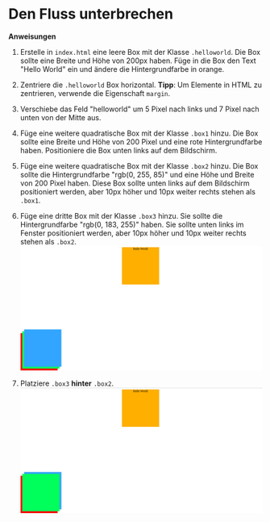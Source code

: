 # Den Fluss unterbrechen

**Anweisungen**

1. Erstelle in `index.html` eine leere Box mit der Klasse `.helloworld`. Die Box sollte eine Breite und Höhe von 200px haben. Füge in die Box den Text "Hello World" ein und ändere die Hintergrundfarbe in orange.

2. Zentriere die `.helloworld` Box horizontal. **Tipp**: Um Elemente in HTML zu zentrieren, verwende die Eigenschaft `margin`.

3. Verschiebe das Feld "helloworld" um 5 Pixel nach links und 7 Pixel nach unten von der Mitte aus.

4. Füge eine weitere quadratische Box mit der Klasse `.box1` hinzu. Die Box sollte eine Breite und Höhe von 200 Pixel und eine rote Hintergrundfarbe haben. Positioniere die Box unten links auf dem Bildschirm.

5. Füge eine weitere quadratische Box mit der Klasse `.box2` hinzu. Die Box sollte die Hintergrundfarbe "rgb(0, 255, 85)" und eine Höhe und Breite von 200 Pixel haben. Diese Box sollte unten links auf dem Bildschirm positioniert werden, aber 10px höher und 10px weiter rechts stehen als `.box1`.

6. Füge eine dritte Box mit der Klasse `.box3` hinzu. Sie sollte die Hintergrundfarbe "rgb(0, 183, 255)" haben. Sie sollte unten links im Fenster positioniert werden, aber 10px höher und 10px weiter rechts stehen als `.box2`.
![referenz-bild](./images/reference-image1.png)

7. Platziere `.box3` **hinter** `.box2`.
![reference-image](./images/reference-image2.png)
